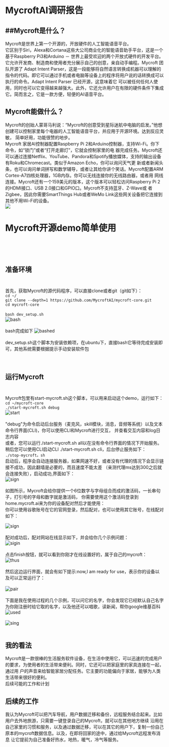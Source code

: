 MycroftAI调研报告
====
##Mycroft是什么？<br> 
--------
  Mycroft是世界上第一个开源的，开放硬件的人工智能语音平台。<br> 
  它区别于Siri，Alexa和Cortana这些大公司商业化的智能语音助手平台，这是一个基于Raspberry Pi3和Arduino － 世界上最受欢迎的两个开放式硬件的开发平台。<br> 
它允许开发商、制造商和使用者充分展示自己的创意，亲自动手编程。Mycroft 团队开源了 Adapt Intent Parser，这是一段能够将自然语言转换成机器可以理解的
指令的代码。即它可以通过手机或者电脑等设备上的程序将用户说的话转换成可以执行的命令。Adapt Intent Parser 已经开源，这意味着它 
可以被任何任何人使用，同时也可以它变得越来越强大。此外，它还允许用户在有限的硬件条件下集成它。简而言之，它是一款方便，轻便的AI语音平台。<br> 

Mycroft能做什么？<br> 
----------
   Mycroft的创始人蒙哥马利说：“Mycroft的创意受到星际迷航中电脑的启发。”他想创建可以控制家里每个电器的人工智能语音平台，并应用于开源环境。达到反应灵敏，
简单好用，功能很赞的地步。<br> Mycroft 家居AI控制器配置Raspberry Pi 2和Arduino控制器，支持Wi-Fi。你下命令，如“锁门”或者“打开走廊灯”，它就会控制家里的电
器完成任务。Mycroft还可以通过连接Netflix、YouTube、Pandora和Spotify播放媒体，支持的输出设备有Roku和Chromecast。类似于Amazon Echo，你可以询问天气更
新或者新闻头条，也可以询问单词拼写和数学辅导，或者让其给你讲个笑话。Mycroft配置ARM Cortex-A7四核处理器，1GB内存。你可以无线连接你的无线路由器，或者用
网线连接。Mycroft还有一个159美元的版本，这个版本可以轻松访问Raspberry Pi 2的HDMI接口、USB 2.0接口和GPIO口。Mycroft不支持蓝牙、Z-Wave或
者Zigbee，因此你需要SmartThings Hub或者WeMo Link这些网关设备把它连接到其他不用Wi-Fi的设备。<br> 
![](https://github.com/willionZS/picture/blob/master/2.png)

Mycroft开源demo简单使用<br> <br> <br> 
===========
准备环境<br> <br>
------------
首先，获取Mycroft的源代码程序，可以直接clone或者git（git如下）：<br> 
`cd ~/`<br> 
`git clone --depth=1 https://github.com/MycroftAI/mycroft-core.git` <br> 
`cd mycroft-core`<br>  
`bash dev_setup.sh`<br> 
![bash](https://github.com/willionZS/history/blob/master/mycroft-picture/1bash.png)<br><br>
bash完成如下
![bashed](https://github.com/willionZS/history/blob/master/mycroft-picture/2bashed.png)<br><br>
dev_setup.sh这个脚本为安装依赖项，在ubuntu下，直接bash它等待完成安装即可，其他系统需要根据提示手动安装软件包 <br> <br> <br>


运行Mycroft <br><br>
-------------
Mycroft包里有start-mycroft.sh这个脚本，可以用来启动这个demo，运行如下： <br>
`cd ~/mycroft-core` <br>
`./start-mycroft.sh debug` <br>
![start](https://github.com/willionZS/history/blob/master/mycroft-picture/3start-mycroft.png)<br><br>
"debug"为命令启动后台服务（麦克风，skill模块，消息，音频等系统）以及文本命令行界面(CLI)，你可以使用CLI和Mycroft进行交互，
并查看交互内容和log日志内容 <br>
或者，您可以运行./start-mycroft.sh all以在没有命令行界面的情况下开始服务。稍后您可以使用CLI启动CLI ./start-mycroft.sh cli，后台停止服务如下： <br>
`./stop-mycroft。sh`<br>
启动后，程序会自动连接服务器，如果网速不好，或者没有代理的情况下会显示链接不成功，因此翻墙是必要的，而且速度不能太差
（亲测代理ms达到300之后就会连接失败），启动成功,界面如下：<br>
![sign](https://github.com/willionZS/history/blob/master/mycroft-picture/4sign.png)<br><br>
如图所示，Mycroft会给你提供一个6位数字与字母组合而成的激活码，一长串句子，打引号的字母和数字就是激活码，
你需要使用这个激活码登录到home.mycroft.ai来为你的设备配对然后才能使用：<br>
你可以使用谷歌账号在它的官网登录，然后配对，也可以使用其它账号，在线配对如下：<br>

![sign](https://github.com/willionZS/history/blob/master/mycroft-picture/5online.png)<br><br>
配对成功后，配对网站在线显示如下，并会给你几个示例问题：<br>
![sigin](https://github.com/willionZS/history/blob/master/mycroft-picture/6had.png)<br><br>
点击finish按钮，就可以看到你刚才在线设置好的，属于自己的mycroft：<br>
![thus](https://github.com/willionZS/history/blob/master/mycroft-picture/thus.png)<br><br>
然后这边运行界面，就会有如下提示:now,I am ready for use，表示你的设备以及可以正常运行了：<br><br>
![pair](https://github.com/willionZS/history/blob/master/mycroft-picture/7paired.png)<br><br>
下面是我在使用过程的几个示例，可以问它的名字，你会发现它已经默认自己名字为你刚注册时给它取的名字，以及他还可以唱歌，读新闻，帮你google维基百科<br>
![used](https://github.com/willionZS/history/blob/master/mycroft-picture/8used.png)<br><br>
![sing](https://github.com/willionZS/history/blob/master/mycroft-picture/9sing.png)<br><br>

我的看法<br>
--------
Mycroft是一款很棒的生活服务软件设备，在生活中使用它，可以迅速的完成用户的要求，为使用者的生活带来便利。同时，它还可以把家庭里的家具连接在一起，通过用
户的声音来给智能家居分配任务。它主要的功能偏向于家居，能够为人类生活带来很好的便利。<br>
后续可能的工作和计划<br> 

后续的工作<br>
--------
我认为Mycroft可以把汽车导航，用户数据迁移和备份，远程服务结合起来。比如用户去外地旅游，只需要一键登录自己的Mycroft，就可以在其他地方继续
沿用在自己家里的习惯和服务，以及通过数据迁移，可以在其它的用户下，复制一份自己原本的mycroft数据信息。以及，在即将回家的途中，通过给Mycroft远程发布消息
让它提前为自己准备好热水，地热，暖气，冷气等服务。<br>
